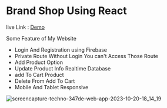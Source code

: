 # Brand Shop Using React
live Link : [Demo]([https://babeljs.io/](https://techno-347de.web.app/))



Some Feature of My Website

- Login And Registration using Firebase
- Private Route Without Login You can't Access Those Route
- Add Product Option
- Update Product Info Realtime Database
- add To Cart Product
- Delete From Add To Cart
- Mobile And Tablet Responsive

![screencapture-techno-347de-web-app-2023-10-20-18_14_19](https://github.com/programming-hero-web-course-4/b8a10-brandshop-client-side-rahimsultan/assets/68680948/48205c34-42cf-45f5-832f-9fa960bea28f)
